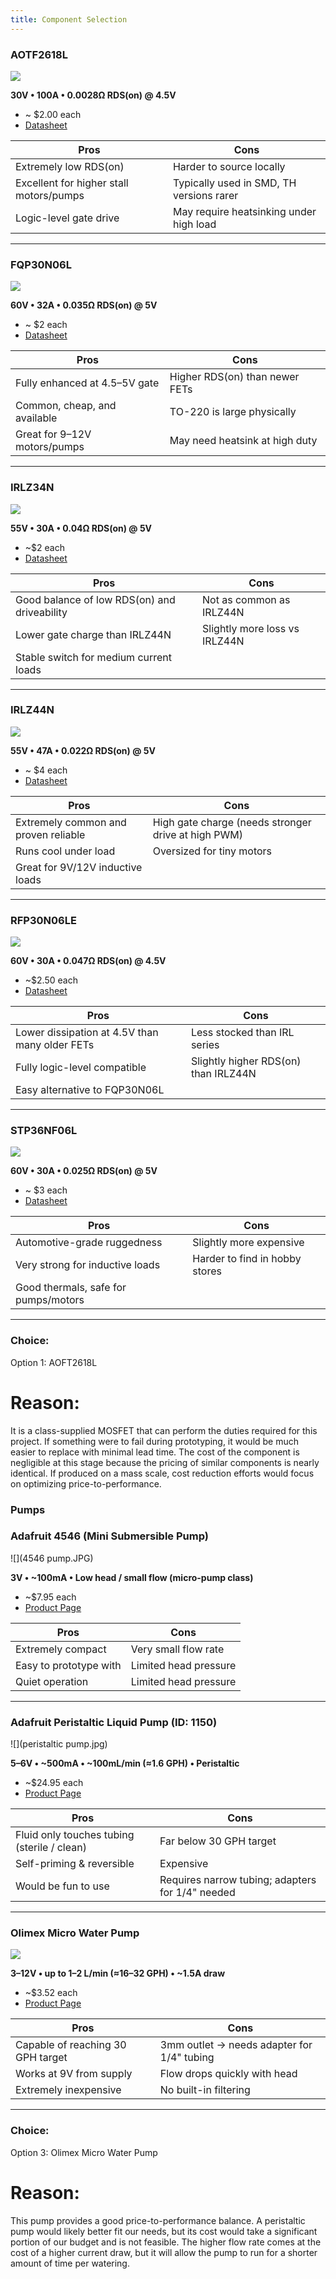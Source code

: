 ```yaml
---
title: Component Selection 
---
```

### AOTF2618L

![](AOTF2618L.JPG)

**30V • 100A • 0.0028Ω RDS(on) @ 4.5V**

* ~ $2.00 each  
* [Datasheet](https://aosmd.com/res/data_sheets/AOTF2618L.pdf)

| Pros | Cons |
|------|------|
| Extremely low RDS(on) | Harder to source locally |
| Excellent for higher stall motors/pumps | Typically used in SMD, TH versions rarer |
| Logic-level gate drive | May require heatsinking under high load |
---

### FQP30N06L

![](TO-220.JPG)

**60V • 32A • 0.035Ω RDS(on) @ 5V**

* ~ $2 each  
* [Datasheet](https://www.onsemi.com/pdf/datasheet/fqp30n06l-d.pdf)

| Pros | Cons |
|------|------|
| Fully enhanced at 4.5–5V gate | Higher RDS(on) than newer FETs |
| Common, cheap, and available | TO-220 is large physically |
| Great for 9–12V motors/pumps | May need heatsink at high duty |
---

### IRLZ34N

![](IRLZ34N-Pinout.jpg)

**55V • 30A • 0.04Ω RDS(on) @ 5V**

* ~$2 each  
* [Datasheet](https://www.infineon.com/dgdl/irlz34n.pdf?fileId=5546d462533600a40153563b9b7ac710)

| Pros | Cons |
|------|------|
| Good balance of low RDS(on) and driveability | Not as common as IRLZ44N |
| Lower gate charge than IRLZ44N | Slightly more loss vs IRLZ44N |
| Stable switch for medium current loads | |
---

### IRLZ44N

![](irlz44n.png)

**55V • 47A • 0.022Ω RDS(on) @ 5V**

* ~ $4 each  
* [Datasheet](https://www.infineon.com/dgdl/irlz44n.pdf?fileId=5546d462533600a40153563b9b7a262f)

| Pros | Cons |
|------|------|
| Extremely common and proven reliable | High gate charge (needs stronger drive at high PWM) |
| Runs cool under load | Oversized for tiny motors |
| Great for 9V/12V inductive loads | |
---

### RFP30N06LE

![](RFP30N06LE.jpg)

**60V • 30A • 0.047Ω RDS(on) @ 4.5V**

* ~$2.50 each  
* [Datasheet](https://mm.digikey.com/Volume0/opasdata/d220001/medias/docus/843/RFP30N06LE_RF1S30N06LESM.pdf)

| Pros | Cons |
|------|------|
| Lower dissipation at 4.5V than many older FETs | Less stocked than IRL series |
| Fully logic-level compatible | Slightly higher RDS(on) than IRLZ44N |
| Easy alternative to FQP30N06L | |
---

### STP36NF06L

![](TO-220.JPG)

**60V • 30A • 0.025Ω RDS(on) @ 5V**

* ~ $3 each  
* [Datasheet](https://www.st.com/resource/en/datasheet/stp36nf06l.pdf)

| Pros | Cons |
|------|------|
| Automotive-grade ruggedness | Slightly more expensive |
| Very strong for inductive loads | Harder to find in hobby stores |
| Good thermals, safe for pumps/motors | |
---

### Choice:
Option 1: AOFT2618L
# Reason:
It is a class-supplied MOSFET that can perform the duties required for this project. If something were to fail during prototyping, it would be much easier to replace with minimal lead time. The cost of the component is negligible at this stage because the pricing of similar components is nearly identical. If produced on a mass scale, cost reduction efforts would focus on optimizing price-to-performance.


### Pumps
### Adafruit 4546 (Mini Submersible Pump)

![](4546 pump.JPG)

**3V • ~100mA • Low head / small flow (micro-pump class)**

* ~\$7.95 each  
* [Product Page](https://www.adafruit.com/product/4546)

| Pros | Cons |
|------|------|
| Extremely compact | Very small flow rate |
| Easy to prototype with | Limited head pressure|
| Quiet operation | Limited head pressure |
---

### Adafruit Peristaltic Liquid Pump (ID: 1150)

![](peristaltic pump.jpg)

**5–6V • ~500mA • ~100mL/min (≈1.6 GPH) • Peristaltic**

* ~\$24.95 each  
* [Product Page](https://www.adafruit.com/product/3910)

| Pros | Cons |
|------|------|
| Fluid only touches tubing (sterile / clean) | Far below 30 GPH target |
| Self-priming & reversible | Expensive |
| Would be fun to use | Requires narrow tubing; adapters for 1/4" needed |
---

### Olimex Micro Water Pump

![](MICRO-WATER-PUMP_web(640x640).jpg)

**3–12V • up to 1–2 L/min (≈16–32 GPH) • ~1.5A draw**

* ~\$3.52 each  
* [Product Page](https://www.olimex.com/Products/Components/Misc/MICRO-WATER-PUMP/)

| Pros | Cons |
|------|------|
| Capable of reaching 30 GPH target | 3mm outlet → needs adapter for 1/4" tubing |
| Works at 9V from supply | Flow drops quickly with head |
| Extremely inexpensive | No built-in filtering |
---


### Choice:
Option 3: Olimex Micro Water Pump
# Reason:
This pump provides a good price-to-performance balance. A peristaltic pump would likely better fit our needs, but its cost would take a significant portion of our budget and is not feasible. The higher flow rate comes at the cost of a higher current draw, but it will allow the pump to run for a shorter amount of time per watering. 
